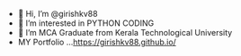 - 👋 Hi, I’m @girishkv88
- 👀 I’m interested in PYTHON CODING
- 🌱 I’m  MCA Graduate from Kerala Technological University
-    MY Portfolio ...https://girishkv88.github.io/


